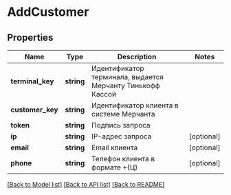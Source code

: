 # AddCustomer

## Properties
Name | Type | Description | Notes
------------ | ------------- | ------------- | -------------
**terminal_key** | **string** | Идентификатор терминала, выдается Мерчанту Тинькофф Кассой | 
**customer_key** | **string** | Идентификатор клиента в системе Мерчанта | 
**token** | **string** | Подпись запроса | 
**ip** | **string** | IP-адрес запроса | [optional] 
**email** | **string** | Email клиента | [optional] 
**phone** | **string** | Телефон клиента в формате +{Ц} | [optional] 

[[Back to Model list]](../README.md#documentation-for-models) [[Back to API list]](../README.md#documentation-for-api-endpoints) [[Back to README]](../README.md)


